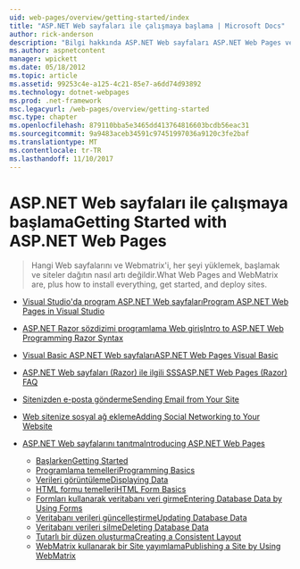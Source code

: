 ```yaml
---
uid: web-pages/overview/getting-started/index
title: "ASP.NET Web sayfaları ile çalışmaya başlama | Microsoft Docs"
author: rick-anderson
description: "Bilgi hakkında ASP.NET Web sayfaları ASP.NET Web Pages ve yeni Razor sözdizimini sunucu kodunu HTML t ile birleştirmek için hızlı, kullanılabilir ve basit bir yol sağlayın..."
ms.author: aspnetcontent
manager: wpickett
ms.date: 05/18/2012
ms.topic: article
ms.assetid: 99253c4e-a125-4c21-85e7-a6dd74d93892
ms.technology: dotnet-webpages
ms.prod: .net-framework
msc.legacyurl: /web-pages/overview/getting-started
msc.type: chapter
ms.openlocfilehash: 879110bba5e3465dd413764816603bcdb56eac31
ms.sourcegitcommit: 9a9483aceb34591c97451997036a9120c3fe2baf
ms.translationtype: MT
ms.contentlocale: tr-TR
ms.lasthandoff: 11/10/2017
---
```

<a name="getting-started-with-aspnet-web-pages"></a><span data-ttu-id="139e6-103">ASP.NET Web sayfaları ile çalışmaya başlama</span><span class="sxs-lookup"><span data-stu-id="139e6-103">Getting Started with ASP.NET Web Pages</span></span>
====================
> <span data-ttu-id="139e6-104">Hangi Web sayfalarını ve Webmatrix'i, her şeyi yüklemek, başlamak ve siteler dağıtın nasıl artı değildir.</span><span class="sxs-lookup"><span data-stu-id="139e6-104">What Web Pages and WebMatrix are, plus how to install everything, get started, and deploy sites.</span></span>


- [<span data-ttu-id="139e6-105">Visual Studio'da program ASP.NET Web sayfaları</span><span class="sxs-lookup"><span data-stu-id="139e6-105">Program ASP.NET Web Pages in Visual Studio</span></span>](program-asp-net-web-pages-in-visual-studio.md)
- [<span data-ttu-id="139e6-106">ASP.NET Razor sözdizimi programlama Web giriş</span><span class="sxs-lookup"><span data-stu-id="139e6-106">Intro to ASP.NET Web Programming Razor Syntax</span></span>](introducing-razor-syntax-c.md)
- [<span data-ttu-id="139e6-107">Visual Basic ASP.NET Web sayfaları</span><span class="sxs-lookup"><span data-stu-id="139e6-107">ASP.NET Web Pages Visual Basic</span></span>](introducing-razor-syntax-vb.md)
- [<span data-ttu-id="139e6-108">ASP.NET Web sayfaları (Razor) ile ilgili SSS</span><span class="sxs-lookup"><span data-stu-id="139e6-108">ASP.NET Web Pages (Razor) FAQ</span></span>](aspnet-web-pages-razor-faq.md)
- [<span data-ttu-id="139e6-109">Sitenizden e-posta gönderme</span><span class="sxs-lookup"><span data-stu-id="139e6-109">Sending Email from Your Site</span></span>](11-adding-email-to-your-web-site.md)
- [<span data-ttu-id="139e6-110">Web sitenize sosyal ağ ekleme</span><span class="sxs-lookup"><span data-stu-id="139e6-110">Adding Social Networking to Your Website</span></span>](13-adding-social-networking-to-your-web-site.md)
- [<span data-ttu-id="139e6-111">ASP.NET Web sayfalarını tanıtma</span><span class="sxs-lookup"><span data-stu-id="139e6-111">Introducing ASP.NET Web Pages</span></span>](introducing-aspnet-web-pages-2/index.md)

    - [<span data-ttu-id="139e6-112">Başlarken</span><span class="sxs-lookup"><span data-stu-id="139e6-112">Getting Started</span></span>](introducing-aspnet-web-pages-2/getting-started.md)
    - [<span data-ttu-id="139e6-113">Programlama temelleri</span><span class="sxs-lookup"><span data-stu-id="139e6-113">Programming Basics</span></span>](introducing-aspnet-web-pages-2/intro-to-web-pages-programming.md)
    - [<span data-ttu-id="139e6-114">Verileri görüntüleme</span><span class="sxs-lookup"><span data-stu-id="139e6-114">Displaying Data</span></span>](introducing-aspnet-web-pages-2/displaying-data.md)
    - [<span data-ttu-id="139e6-115">HTML formu temelleri</span><span class="sxs-lookup"><span data-stu-id="139e6-115">HTML Form Basics</span></span>](introducing-aspnet-web-pages-2/form-basics.md)
    - [<span data-ttu-id="139e6-116">Formları kullanarak veritabanı veri girme</span><span class="sxs-lookup"><span data-stu-id="139e6-116">Entering Database Data by Using Forms</span></span>](introducing-aspnet-web-pages-2/entering-data.md)
    - [<span data-ttu-id="139e6-117">Veritabanı verileri güncelleştirme</span><span class="sxs-lookup"><span data-stu-id="139e6-117">Updating Database Data</span></span>](introducing-aspnet-web-pages-2/updating-data.md)
    - [<span data-ttu-id="139e6-118">Veritabanı verileri silme</span><span class="sxs-lookup"><span data-stu-id="139e6-118">Deleting Database Data</span></span>](introducing-aspnet-web-pages-2/deleting-data.md)
    - [<span data-ttu-id="139e6-119">Tutarlı bir düzen oluşturma</span><span class="sxs-lookup"><span data-stu-id="139e6-119">Creating a Consistent Layout</span></span>](introducing-aspnet-web-pages-2/layouts.md)
    - [<span data-ttu-id="139e6-120">WebMatrix kullanarak bir Site yayımlama</span><span class="sxs-lookup"><span data-stu-id="139e6-120">Publishing a Site by Using WebMatrix</span></span>](introducing-aspnet-web-pages-2/publishing.md)
